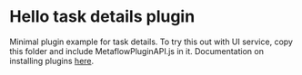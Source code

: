 # Hello task details plugin

Minimal plugin example for task details. To try this out with UI service, copy this folder and include MetaflowPluginAPI.js in it. Documentation on installing plugins [here](https://github.com/Netflix/metaflow-service/blob/master/services/ui_backend_service/docs/plugins.md). 